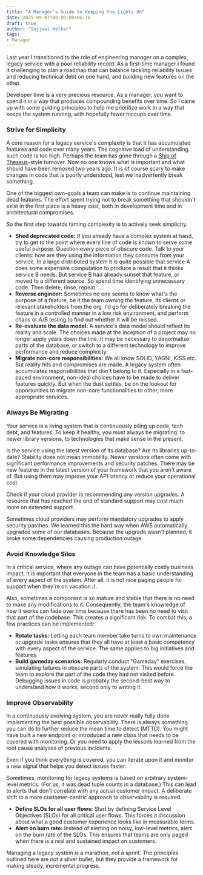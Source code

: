 ```yaml
---
title: "A Manager's Guide to Keeping the Lights On"
date: 2025-09-07T00:00:00+05:30
draft: true
author: "Sojjwal Kelkar"
tags:
- Manager
---
```


Last year I transitioned to the role of engineering manager on a complex, legacy service with a poor reliability record. 
As a first-time manager I found it challenging to plan a roadmap that can balance tackling reliability issues and reducing technical debt on one hand, and building
new features on the other.

Developer time is a very precious resource. As a manager, you want to spend it in a way that produces compounding benefits over time. 
So I came up with some guiding principles to help me prioritize work in a way that keeps the system running, with hopefully fewer hiccups over time.   


### Strive for Simplicity

A core reason for a legacy service's complexity is that it has accumulated features and code over many years. The cognitive load of understanding such code is too high.
Perhaps the team has gone through a [Ship of Theseus](https://en.wikipedia.org/wiki/Ship_of_Theseus)-style turnover. 
Now no one knows what is important and what should have been removed two years ago. It is of course scary to make changes in code that is 
poorly understood, lest we inadvertently break something. 

One of the biggest own-goals a team can make is to continue maintaining dead features. The effort spent trying not to break 
something that shouldn't exist in the first place is a heavy cost, both in development time and in architectural compromises.   

So the first step towards taming complexity is to actively seek simplicity.

*   **Shed deprecated code:** If you already have a complex system at hand, try to get to the point where every line of code
is known to serve some useful purpose. Question every piece of obscure code. Talk to your clients: how are they using the information they consume
from your service. 
In a large distributed system it is quite possible that service A does some expensive computation to produce a result that it thinks
service B needs. But service B had already sunset that feature, or moved to a different source.
So spend time identifying unnecessary code. Then delete, rinse, repeat. 
* **Reverse engineer:** Sometimes no one seems to know what's the purpose of a feature, be it the team owning the feature, its clients or relevant
stakeholders from the org. I'd go for deliberately breaking the feature in a controlled manner in a low risk environment, and perform chaos or A/B testing
to find out whether it will be missed.
*   **Re-evaluate the data model:** A service's data model should reflect its reality and scale. The choices made at the inception of a project may no longer apply
years down the line. It may be necessary to denormalize parts of the database, or switch to a different technology to improve performance and reduce complexity.
*   **Migrate non-core responsibilities:** We all know SOLID, YAGNI, KISS etc. But reality hits and compromises are made.
A legacy system often accumulates responsibilities that don't belong to it. Especially in a fast-paced environment, non-ideal choices 
have to be made to deliver features quickly. But when the dust settles, be on the lookout for opportunities to migrate non-core functionalities 
to other, more appropriate services.

### Always Be Migrating

Your service is a living system that is continuously piling up code, tech debt, and features. To keep it healthy, you must always be migrating: to newer library versions,
to technologies that make sense in the present.  

Is the service using the latest version of its database? Are its libraries up-to-date? Stability does not mean immobility. 
Newer versions often come with significant performance improvements and security patches. There may be new features in the latest version of your framework that you aren't aware of.
But using them may improve your API latency or reduce your operational cost. 

Check if your cloud provider is recommending any version upgrades. A resource that has reached the end of standard support may cost much more on extended support.

Sometimes cloud providers may perform mandatory upgrades to apply security patches. We learned this the hard way when AWS 
automatically upgraded some of our databases. Because the upgrade wasn't planned, it broke some dependencies causing production outage.




### Avoid Knowledge Silos

In a critical service, where any outage can have potentially costly business impact, it is important that everyone in the team
has a basic understanding of every aspect of the system. After all, it is not nice paging people for support when they're on vacation :).

Also, sometimes a component is so mature and stable that there is no need to make any modifications to it. 
Consequently, the team's knowledge of how it works can fade over time because there has been no need to visit that part of the codebase. 
This creates a significant risk. To combat this, a few practices can be implemented:

*   **Rotate tasks:** Letting each team member take turns to own maintenance or upgrade tasks ensures that they all 
have at least a basic competency with every aspect of the service. The same applies to big initiatives and features.
*   **Build gameday scenarios:** Regularly conduct "Gameday" exercises, simulating failures in obscure parts of the system. 
This would force the team to explore the part of the code they had not visited before. Debugging issues in code is probably 
the second-best way to understand how it works, second only to writing it.

### Improve Observability

In a continuously evolving system, you are never really fully done implementing the best possible observability. There is always
something you can do to further reduce the mean time to detect (MTTD). You might have built a new endpoint or introduced a new class
that needs to be covered with monitoring. Or you need to apply the lessons learned from the root cause analyses of previous incidents. 

Even if you think everything is covered, you can iterate upon it and monitor a new signal that helps you detect issues faster.

Sometimes, monitoring for legacy systems is based on arbitrary system-level metrics. (For us, it was dead tuple counts in a database.) 
This can lead to alerts that don't correlate with any actual customer impact. 
A deliberate shift to a more customer-centric approach to observability is required.

*   **Define SLOs for all user flows:** Start by defining Service Level Objectives (SLOs) for all critical user flows. 
This forces a discussion about what a good customer experience looks like in measurable terms.
*   **Alert on burn rate:** Instead of alerting on noisy, low-level metrics, alert on the burn rate of the SLOs. 
This ensures that teams are only paged when there is a real and sustained impact on customers.

Managing a legacy system is a marathon, not a sprint. The principles outlined here are not a silver bullet, 
but they provide a framework for making steady, incremental progress. 